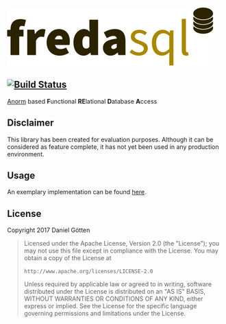 ![freda.sql](https://raw.githubusercontent.com/dangoe/freda/master/images/freda_logo.png)

[![Build Status](https://travis-ci.org/dangoe/freda.svg?branch=master)](https://travis-ci.org/dangoe/freda)
---
[Anorm](https://github.com/playframework/anorm) based **F**unctional **RE**lational **D**atabase **A**ccess

## Disclaimer
This library has been created for evaluation purposes. Although it can be considered as feature complete, it has not yet been used in any production environment.

## Usage

An exemplary implementation can be found [here](https://github.com/dangoe/freda/tree/master/anorm/src/test/scala/de/dangoe/freda/anorm/exemplary).

## License

Copyright 2017 Daniel Götten

> Licensed under the Apache License, Version 2.0 (the "License");
> you may not use this file except in compliance with the License.
> You may obtain a copy of the License at
>
>     http://www.apache.org/licenses/LICENSE-2.0
>
> Unless required by applicable law or agreed to in writing, software
> distributed under the License is distributed on an "AS IS" BASIS,
> WITHOUT WARRANTIES OR CONDITIONS OF ANY KIND, either express or implied.
> See the License for the specific language governing permissions and
> limitations under the License.
